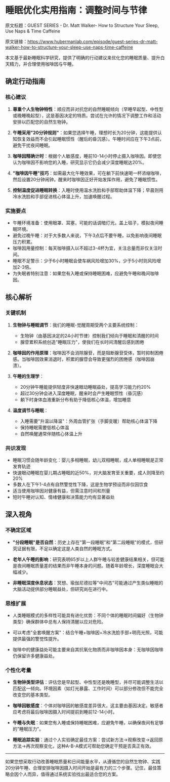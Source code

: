 # 睡眠优化实用指南：调整时间与节律

原文标题：GUEST SERIES - Dr. Matt Walker- How to Structure Your Sleep, Use Naps & Time Caffeine

原文链接：https://www.hubermanlab.com/episode/guest-series-dr-matt-walker-how-to-structure-your-sleep-use-naps-time-caffeine

本文基于最新睡眠科学研究，提供了明确的行动建议来优化您的睡眠质量、提升白天精力，并合理使用咖啡因与午睡。

## 确定行动指南

### 核心建议
1. **尊重个人生物钟特性**：顺应而非对抗您的自然睡眠倾向（早睡早起型、中性型或晚睡晚起型），这是基因决定的特质。尝试在允许的情况下调整工作和活动安排以匹配您的自然生物钟。

2. **午睡采用"20分钟规则"**：如果您选择午睡，理想时长为20分钟，这能提供认知恢复效益而不会引起睡眠惯性（醒后的昏沉感）。午睡时间应在下午3点前，避免干扰夜间睡眠。

3. **咖啡因精确计时**：根据个人敏感度，睡前10-14小时停止摄入咖啡因。即使您认为咖啡因不影响您的入睡，研究显示它仍会减少深度睡眠达20%。

4. **"咖啡因午睡"技巧**：如需最大化午睡效果，可在躺下前快速喝一杯浓缩咖啡，然后设置20分钟闹钟。醒来时咖啡因正好开始发挥作用，避免了睡眠惯性。

5. **控制温度促进睡眠转换**：入睡时使用温水洗脸和手部帮助体温下降；早晨则用冷水洗脸和手部促进核心体温上升，加速唤醒过程。

### 实施要点
- 午睡环境准备：使用眼罩、耳塞，可能的话调暗灯光，盖上毯子，模拟夜间睡眠环境。
- 避免过晚午睡：对于大多数人来说，下午3点后不要午睡，以免影响夜间睡眠压力积累。
- 咖啡因用量控制：每天咖啡摄入以不超过3-4杯为宜，关注总量而非仅关注时间。
- 睡眠不足警示：少于6小时睡眠会使车祸风险增加30%，少于5小时则风险增加2-3倍。
- 为失眠者特别注意：如果您有入睡或保持睡眠困难，应避免午睡和晚间咖啡因。

## 核心解析

### 关键机制
1. **生物钟与睡眠调节**：我们的睡眠-觉醒周期受两个主要系统控制：
   - 生物钟（由基因决定的24小时节律）控制我们倾向于睡眠和清醒的时间
   - 腺苷累积系统创造"睡眠压力"，使我们在长时间清醒后感到困倦

2. **咖啡因的作用原理**：咖啡因不会消除腺苷，而是阻断腺苷受体，暂时抑制困倦感。当咖啡因效果消退时，积累的腺苷会导致更强烈的困倦感（咖啡因崩溃）。

3. **午睡的生理学**：
   - 20分钟午睡能提供轻度非快速眼动睡眠益处，提高学习能力约20%
   - 超过30分钟会进入深度睡眠，醒来时会产生睡眠惯性（昏沉感）
   - 躺下时身体血液重新分布有助于降低核心体温，增加睡意

4. **温度调节与睡眠**：
   - 入睡需要"升温以降温"：外周血管扩张（手脚变暖）帮助核心体温下降
   - 保持睡眠需要低核心体温
   - 自然唤醒通常伴随核心体温上升

### 共识发现
- 睡眠习惯会随年龄变化：婴儿多相睡眠，幼儿双相睡眠，成人单相睡眠是正常发育轨迹
- 快速眼动睡眠在婴儿期占睡眠的近50%，对大脑发育至关重要，成人则降至约20%
- 多数人在下午1-4点有自然警觉性下降，这是生物学预设而非仅因饮食
- 适当使用咖啡因对健康有益，但需注意时间和剂量
- 短时午睡对认知、情绪健康和决策能力均有显著益处

## 深入视角

### 不确定区域
- **"分段睡眠"是否自然**：历史上存在"第一段睡眠"和"第二段睡眠"的模式，但研究证据有限，不足以确定这是人类自然的睡眠方式。
  
- **老年人午睡的影响**：研究表明65岁以上人群午睡与较差健康结果相关，但可能是夜间睡眠质量差的结果而非午睡本身的问题。随着年龄增长，深度睡眠会大幅减少。

- **非睡眠深度休息状态**：冥想、瑜伽尼德拉等"中间态"可能通过产生类似睡眠的大脑活动提供部分睡眠益处，但研究尚在进行中。

### 思维扩展
- 人类睡眠模式的多样性可能具有进化优势：不同个体的睡眠时间偏好（生物钟类型）确保群体中总有人保持清醒以应对危险。

- 可以考虑"全套唤醒方案"：结合午睡+咖啡因+冷水洗脸手部+明亮光照，可能提供最强的警觉性提升。

- 咖啡中的健康益处可能主要来自其抗氧化物质而非咖啡因本身：无咖啡因咖啡仍保留许多健康益处。

### 个性化考量
- **生物钟类型评估**：评估您是早起型、中性型还是晚睡型，并尽可能调整生活以匹配这一倾向。环境因素（如灯光暴露、工作时间）可以部分修改但不能完全改变您的基本类型。

- **咖啡因敏感度**：个体对咖啡因的敏感度差异很大，这主要由基因决定。敏感者应考虑将最后咖啡因摄入时间提前到睡前12-14小时。

- **午睡与失眠**：如果您有入睡或保持睡眠困难，应避免午睡，以确保夜间有足够的"睡眠压力"。

- **睡眠追踪实验**：通过个人实验确定最佳方案：尝试新方法→观察改变→返回原方法→再次观察变化，这种A-B-A模式可帮助您确定干预是否真正有效。

---

如果您想采取行动改善睡眠质量和日间能量水平，从遵循您的自然生物钟、实践20分钟午睡、合理安排咖啡因摄入时间开始是最有力的三个步骤。记住，最佳策略会因个人而异，值得通过系统实验找出最适合您的方案。
